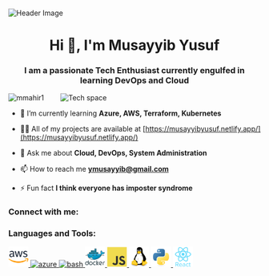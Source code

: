<img src="https://github.com/mmahir1/mmhair1/blob/main/devops-engineer.png" alt="Header Image" style="width:90%; margin-top:20px; height:400px">
<h1 align="center">Hi 👋, I'm Musayyib Yusuf</h1>
<h3 align="center">I am a passionate Tech Enthusiast currently engulfed in learning DevOps and Cloud</h3>
<img align="right" alt="Tech space" width="400" src="https://cdn.dribbble.com/users/76502/screenshots/5251755/jet_animation.gif">

<p align="left"> <img src="https://komarev.com/ghpvc/?username=mmahir1&label=Profile%20views&color=0e75b6&style=flat" alt="mmahir1" /> </p>

- 🌱 I’m currently learning **Azure, AWS, Terraform, Kubernetes**

- 👨‍💻 All of my projects are available at [https://musayyibyusuf.netlify.app/](https://musayyibyusuf.netlify.app/)

- 💬 Ask me about **Cloud, DevOps, System Administration**

- 📫 How to reach me **ymusayyib@gmail.com**

- ⚡ Fun fact **I think everyone has imposter syndrome**

<h3 align="left">Connect with me:</h3>
<p align="left">
</p>

<h3 align="left">Languages and Tools:</h3>
<p align="left"> <a href="https://aws.amazon.com" target="_blank" rel="noreferrer"> <img src="https://raw.githubusercontent.com/devicons/devicon/master/icons/amazonwebservices/amazonwebservices-original-wordmark.svg" alt="aws" width="40" height="40"/> </a> <a href="https://azure.microsoft.com/en-in/" target="_blank" rel="noreferrer"> <img src="https://www.vectorlogo.zone/logos/microsoft_azure/microsoft_azure-icon.svg" alt="azure" width="40" height="40"/> </a> <a href="https://www.gnu.org/software/bash/" target="_blank" rel="noreferrer"> <img src="https://www.vectorlogo.zone/logos/gnu_bash/gnu_bash-icon.svg" alt="bash" width="40" height="40"/> </a> <a href="https://www.docker.com/" target="_blank" rel="noreferrer"> <img src="https://raw.githubusercontent.com/devicons/devicon/master/icons/docker/docker-original-wordmark.svg" alt="docker" width="40" height="40"/> </a> <a href="https://developer.mozilla.org/en-US/docs/Web/JavaScript" target="_blank" rel="noreferrer"> <img src="https://raw.githubusercontent.com/devicons/devicon/master/icons/javascript/javascript-original.svg" alt="javascript" width="40" height="40"/> </a> <a href="https://www.linux.org/" target="_blank" rel="noreferrer"> <img src="https://raw.githubusercontent.com/devicons/devicon/master/icons/linux/linux-original.svg" alt="linux" width="40" height="40"/> </a> <a href="https://www.python.org" target="_blank" rel="noreferrer"> <img src="https://raw.githubusercontent.com/devicons/devicon/master/icons/python/python-original.svg" alt="python" width="40" height="40"/> </a> <a href="https://reactjs.org/" target="_blank" rel="noreferrer"> <img src="https://raw.githubusercontent.com/devicons/devicon/master/icons/react/react-original-wordmark.svg" alt="react" width="40" height="40"/> </a> </p>
